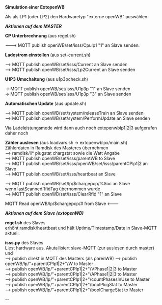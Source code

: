 **Simulation einer ExtopenWB**

Als als LP1 (oder LP2) den Hardwaretyp "externe openWB" auswählen.


***Aktionen auf dem MASTER***
																

**CP Unterbrechnung** (aus regel.sh)

---> MQTT publish openWB/set/isss/Cpulp1 "1" an Slave senden.

**Ladestrom einstellen** (aus set-current.sh)

--> MQTT publish openWB/set/isss/Current an Slave senden  
--> MQTT publish openWB/set/isss/Lp2Current an Slave senden

**U1P3 Umschaltung** (aus u1p3pcheck.sh)

-> MQTT publish openWB/set/isss/U1p3p "1" an Slave senden  
-> MQTT publish openWB/set/isss/U1p3p "3" an Slave senden  

**Automatischen Update** (aus update.sh)

-->  MQTT publish openWB/set/system/releaseTrain an Slave senden  
-->  MQTT publish openWB/set/system/PerformUpdate an Slave senden  


Via Ladeleistungsmode wird dann auch noch extopenwblp1|2|3 aufgerufen
daher noch

**Zähler auslesen** (aus loadvars.sh -> extopenwblpx/main.sh)  
Zählerdaten in Ramdisk des Masteres übernehmen  
--> ramdisk/ll* plugstat chargstat sowie die Watt Angabe  
--> MQTT publish openWB/set/isss/parentWB to Slave  
--> MQTT publish openWB/set/isss/openWB/set/isss/parentCPlp1|2 an Slave  
--> MQTT publish openWB/set/isss/heartbeat an Slave  

--> MQTT publish  openWB/set/lp/$chargepcp/%Soc  an Slave  
wenn lastScannedRfidTag übernommen wurde  
--> MQTT publish  openWB/set/isss/ClearRfid "1" an Slave  

MQTT Read  openWB/lp/$chargepcp/# from Slave <---  


***Aktionen auf dem Slave (extopenWB)***

**regel.sh** des Slaves  
erhöht ramdisk/heartbeat und hält Uptime/Timestamp/Date in Slave-MQTT aktuell.

**isss.py** des Slaves  
Liest hardware aus. Akutallisiert slave-MQTT (zur auslesen durch master) und  
--> publish direkt in MQTT des Masters (als parenWB) 
--> publish openWB/lp/"+parentCPlp1|2+"/W to Master  
--> publish openWB/lp/"+parentCPlp1|2+"/VPhase1|2|3 to Master  
--> publish openWB/lp/"+parentCPlp1|2+"/APhase1|2|3 to Master  
--> publish openWB/lp/"+parentCPlp1|2+"/countPhasesInUse to Master  
--> publish openWB/lp/"+parentCPlp1|2+"/boolPlugStat to Master  
--> publish openWB/lp/"+parentCPlp1|2+"/boolChargeStat to Master  



--

